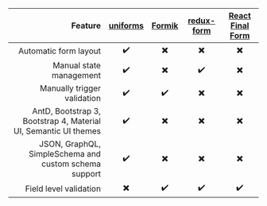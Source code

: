 |                                                         Feature | [uniforms](https://github.com/vazco/uniforms) | [Formik](https://github.com/jaredpalmer/formik) | [redux-form](https://github.com/erikras/redux-form) | [React Final Form](https://github.com/final-form/react-final-form) |
| --------------------------------------------------------------: | :-------------------------------------------: | :---------------------------------------------: | :-------------------------------------------------: | :----------------------------------------------------------------: |
|                                           Automatic form layout |              :heavy_check_mark:               |            :heavy_multiplication_x:             |              :heavy_multiplication_x:               |                      :heavy_multiplication_x:                      |
|                                         Manual state management |              :heavy_check_mark:               |            :heavy_multiplication_x:             |                 :heavy_check_mark:                  |                      :heavy_multiplication_x:                      |
|                                     Manually trigger validation |              :heavy_check_mark:               |               :heavy_check_mark:                |              :heavy_multiplication_x:               |                      :heavy_multiplication_x:                      |
| AntD, Bootstrap 3, Bootstrap 4, Material UI, Semantic UI themes |              :heavy_check_mark:               |            :heavy_multiplication_x:             |              :heavy_multiplication_x:               |                      :heavy_multiplication_x:                      |
|           JSON, GraphQL, SimpleSchema and custom schema support |              :heavy_check_mark:               |            :heavy_multiplication_x:             |              :heavy_multiplication_x:               |                      :heavy_multiplication_x:                      |
|                                          Field level validation |           :heavy_multiplication_x:            |               :heavy_check_mark:                |                 :heavy_check_mark:                  |                         :heavy_check_mark:                         |
